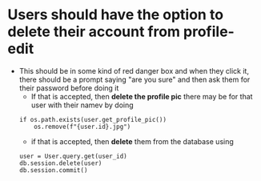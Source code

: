 # Users should have the option to delete their account from profile-edit
- This should be in some kind of red danger box and when they click it, there should be a prompt saying "are you sure" and then ask them for their password before doing it
	- If that is accepted, then **delete the profile pic** there may be for that user with their namev by doing
	```
	if os.path.exists(user.get_profile_pic())
		os.remove(f"{user.id}.jpg")
	```
	- if that is accepted, then **delete** them from the database  using
	```
	user = User.query.get(user_id)
	db.session.delete(user)
	db.session.commit()
	```